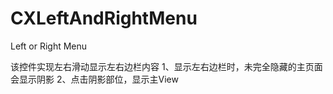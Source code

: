CXLeftAndRightMenu
==================

Left or Right Menu

该控件实现左右滑动显示左右边栏内容
1、显示左右边栏时，未完全隐藏的主页面会显示阴影
2、点击阴影部位，显示主View
